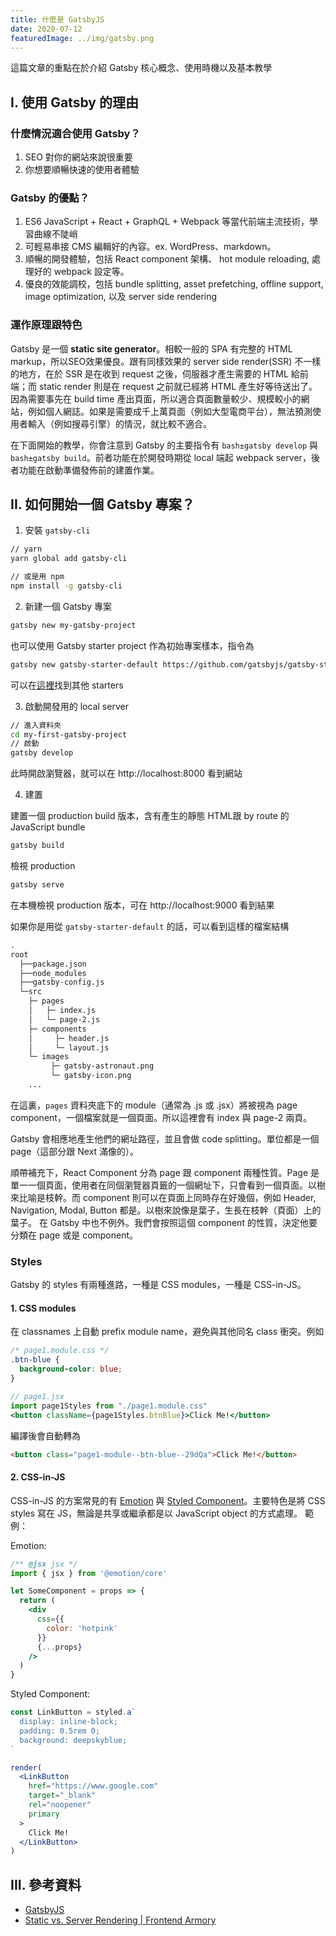 ```yaml
---
title: 什麼是 GatsbyJS
date: 2020-07-12
featuredImage: ../img/gatsby.png
---
```


這篇文章的重點在於介紹 Gatsby 核心概念、使用時機以及基本教學

<!-- endexcerpt -->

## I. 使用 Gatsby 的理由

### 什麼情況適合使用 Gatsby？
1. SEO 對你的網站來說很重要
1. 你想要順暢快速的使用者體驗

### Gatsby 的優點？
1. ES6 JavaScript + React + GraphQL + Webpack 等當代前端主流技術，學習曲線不陡峭
2. 可輕易串接 CMS 編輯好的內容。ex. WordPress、markdown。
3. 順暢的開發體驗，包括 React component 架構、 hot module reloading, 處理好的 webpack 設定等。
4. 優良的效能調校，包括 bundle splitting, asset prefetching, offline support, image optimization, 以及 server side rendering


### 運作原理跟特色
Gatsby 是一個 **static site generator**。相較一般的 SPA 有完整的 HTML markup，所以SEO效果優良。跟有同樣效果的 server side render(SSR) 不一樣的地方，在於 SSR 是在收到 request 之後，伺服器才產生需要的 HTML 給前端；而 static render 則是在 request 之前就已經將 HTML 產生好等待送出了。因為需要事先在 build time 產出頁面，所以適合頁面數量較少、規模較小的網站，例如個人網誌。如果是需要成千上萬頁面（例如大型電商平台），無法預測使用者輸入（例如搜尋引擎）的情況，就比較不適合。

在下面開始的教學，你會注意到 Gatsby 的主要指令有 `bash±gatsby develop` 與 `bash±gatsby build`。前者功能在於開發時期從 local 端起 webpack server，後者功能在啟動準備發佈前的建置作業。 

## II. 如何開始一個 Gatsby 專案？
1. 安裝 `gatsby-cli`

```bash
// yarn
yarn global add gatsby-cli

// 或是用 npm
npm install -g gatsby-cli
```

2. 新建一個 Gatsby 專案
```bash
gatsby new my-gatsby-project
```

也可以使用 Gatsby starter project 作為初始專案樣本，指令為
```bash
gatsby new gatsby-starter-default https://github.com/gatsbyjs/gatsby-starter-default
```
可以在[這裡]((https://www.gatsbyjs.org/starters/?v=2))找到其他 starters


3. 啟動開發用的 local server
```bash
// 進入資料夾
cd my-first-gatsby-project
// 啟動
gatsby develop
```
此時開啟瀏覽器，就可以在 http://localhost:8000 看到網站

4. 建置

建置一個 production build 版本，含有產生的靜態 HTML跟 by route 的 JavaScript bundle
```bash
gatsby build
```

檢視 production
```bash
gatsby serve
```
在本機檢視 production 版本，可在  http://localhost:9000 看到結果

如果你是用從 `gatsby-starter-default` 的話，可以看到這樣的檔案結構

```markdown
.
root
  ├──package.json
  ├──node_modules
  ├──gatsby-config.js
  └─src
    ├─ pages
    │   ├─ index.js
    │   └─ page-2.js
    ├─ components
    │     ├─ header.js
    │     └─ layout.js
    └─ images
         ├─ gatsby-astronaut.png
         └─ gatsby-icon.png
    ...
```

在這裏，`pages` 資料夾底下的 module（通常為 .js 或 .jsx）將被視為 page component，一個檔案就是一個頁面。所以這裡會有 index 與 page-2 兩頁。

Gatsby 會相應地產生他們的網址路徑，並且會做 code splitting。單位都是一個 page（這部分跟 Next 滿像的）。

順帶補充下，React Component 分為 page 跟 component 兩種性質。Page 是單一一個頁面，使用者在同個瀏覽器頁籤的一個網址下，只會看到一個頁面。以樹來比喻是枝幹。而 component 則可以在頁面上同時存在好幾個，例如 Header, Navigation, Modal, Button 都是。以樹來說像是葉子，生長在枝幹（頁面）上的葉子。
      在 Gatsby 中也不例外。我們會按照這個 component 的性質，決定他要分類在 page 或是 component。

### Styles
Gatsby 的 styles 有兩種進路，一種是 CSS modules，一種是 CSS-in-JS。

#### 1. CSS modules
在 classnames 上自動 prefix module name，避免與其他同名 class 衝突。例如

```css
/* page1.module.css */
.btn-blue {
  background-color: blue;
}
```

```jsx
// page1.jsx
import page1Styles from "./page1.module.css"
<button className={page1Styles.btnBlue}>Click Me!</button>
```

編譯後會自動轉為

```html
<button class="page1-module--btn-blue--29dQa">Click Me!</button>
```

#### 2. CSS-in-JS
CSS-in-JS 的方案常見的有 [Emotion](https://github.com/emotion-js/emotion) 與 [Styled Component](https://styled-components.com/)。主要特色是將 CSS styles 寫在 JS，無論是共享或繼承都是以 JavaScript object 的方式處理。
範例：

Emotion:
```jsx
/** @jsx jsx */
import { jsx } from '@emotion/core'

let SomeComponent = props => {
  return (
    <div
      css={{
        color: 'hotpink'
      }}
      {...props}
    />
  )
}
```


Styled Component:

```jsx
const LinkButton = styled.a`
  display: inline-block;
  padding: 0.5rem 0;
  background: deepskyblue;
`

render(
  <LinkButton
    href="https://www.google.com"
    target="_blank"
    rel="noopener"
    primary
  >
    Click Me!
  </LinkButton>
)

```

## III. 參考資料
- [GatsbyJS](https://www.gatsbyjs.org/)
- [Static vs. Server Rendering | Frontend Armory](https://frontarm.com/james-k-nelson/static-vs-server-rendering/)
